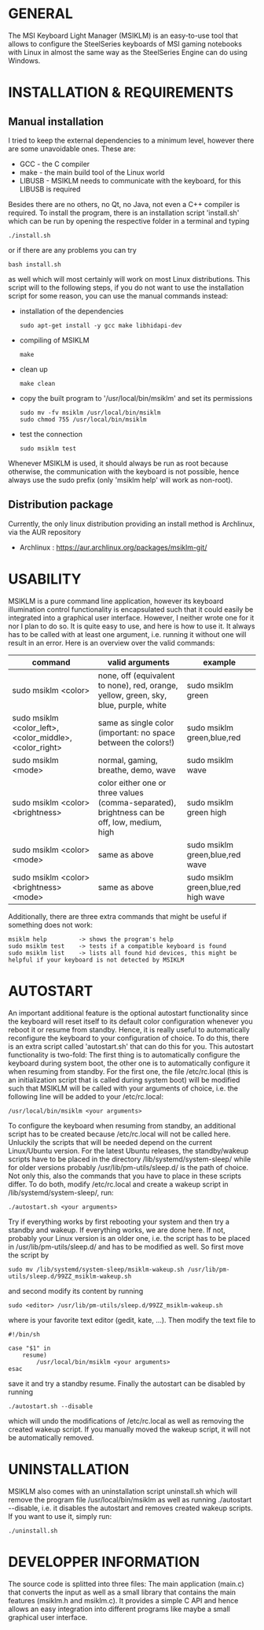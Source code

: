# GENERAL

The MSI Keyboard Light Manager (MSIKLM) is an easy-to-use tool that allows to configure the
SteelSeries keyboards of MSI gaming notebooks with Linux in almost the same way as the
SteelSeries Engine can do using Windows.


# INSTALLATION & REQUIREMENTS
## Manual installation

I tried to keep the external dependencies to a minimum level, however there are some unavoidable
ones. These are:

 * GCC     - the C compiler
 * make    - the main build tool of the Linux world
 * LIBUSB  - MSIKLM needs to communicate with the keyboard, for this LIBUSB is required

Besides there are no others, no Qt, no Java, not even a C++ compiler is required. To install the
program, there is an installation script 'install.sh' which can be run by opening the respective
folder in a terminal and typing

    ./install.sh

or if there are any problems you can try

    bash install.sh

as well which will most certainly will work on most Linux distributions. This script will to the
following steps, if you do not want to use the installation script for some reason, you can use
the manual commands instead:

 * installation of the dependencies
   ```
   sudo apt-get install -y gcc make libhidapi-dev
   ```

 * compiling of MSIKLM
   ```
   make
   ```

 * clean up
   ```
   make clean
   ```

 * copy the built program to '/usr/local/bin/msiklm' and set its permissions
   ```
   sudo mv -fv msiklm /usr/local/bin/msiklm
   sudo chmod 755 /usr/local/bin/msiklm
   ```

 * test the connection
   ```
   sudo msiklm test
   ```

Whenever MSIKLM is used, it should always be run as root because otherwise, the communication with
the keyboard is not possible, hence always use the sudo prefix (only 'msiklm help' will work as
non-root).

## Distribution package

Currently, the only linux distribution providing an install method is Archlinux, via the AUR repository

 * Archlinux : https://aur.archlinux.org/packages/msiklm-git/


# USABILITY

MSIKLM is a pure command line application, however its keyboard illumination control functionality
is encapsulated such that it could easily be integrated into a graphical user interface. However,
I neither wrote one for it nor I plan to do so. It is quite easy to use, and here is how to use
it. It always has to be called with at least one argument, i.e. running it without one will result
in an error. Here is an overview over the valid commands:

|command                                                     | valid arguments                                                                              | example                              |
|------------------------------------------------------------|----------------------------------------------------------------------------------------------|--------------------------------------|
|sudo msiklm \<color\>                                       | none, off (equivalent to none), red, orange, yellow, green, sky, blue, purple, white         | sudo msiklm green                    |
|sudo msiklm \<color_left\>,\<color_middle\>,\<color_right\> | same as single color (important: no space between the colors!)                               | sudo msiklm green,blue,red           |
|sudo msiklm \<mode\>                                        | normal, gaming, breathe, demo, wave                                                          | sudo msiklm wave                     |
|sudo msiklm \<color\> \<brightness\>                        | color either one or three values (comma-separated), brightness can be off, low, medium, high | sudo msiklm green high               |
|sudo msiklm \<color\> \<mode\>                              | same as above                                                                                | sudo msiklm green,blue,red wave      |
|sudo msiklm \<color\> \<brightness\> \<mode\>               | same as above                                                                                | sudo msiklm green,blue,red high wave |

Additionally, there are three extra commands that might be useful if something does not work:

    msiklm help         -> shows the program's help
    sudo msiklm test    -> tests if a compatible keyboard is found
    sudo msiklm list    -> lists all found hid devices, this might be helpful if your keyboard is not detected by MSIKLM


# AUTOSTART

An important additional feature is the optional autostart functionality since the keyboard will
reset itself to its default color configuration whenever you reboot it or resume from standby.
Hence, it is really useful to automatically reconfigure the keyboard to your configuration of
choice. To do this, there is an extra script called 'autostart.sh' that can do this for you. This
autostart functionality is two-fold: The first thing is to automatically configure the keyboard
during system boot, the other one is to automatically configure it when resuming from standby.
For the first one, the file /etc/rc.local (this is an initialization script that is called during
system boot) will be modified such that MSIKLM will be called with your arguments of choice, i.e.
the following line will be added to your /etc/rc.local:

    /usr/local/bin/msiklm <your arguments>

To configure the keyboard when resuming from standby, an additional script has to be created
because /etc/rc.local will not be called here. Unluckily the scripts that will be needed depend on
the current Linux/Ubuntu version. For the latest Ubuntu releases, the standby/wakeup scripts have
to be placed in the directory /lib/systemd/system-sleep/ while for older versions probably
/usr/lib/pm-utils/sleep.d/ is the path of choice. Not only this, also the commands that you have
to place in these scripts differ. To do both, modify /etc/rc.local and create a wakeup script in
/lib/systemd/system-sleep/, run:

    ./autostart.sh <your arguments>

Try if everything works by first rebooting your system and then try a standby and wakeup. If
everything works, we are done here. If not, probably your Linux version is an older one, i.e. the
script has to be placed in /usr/lib/pm-utils/sleep.d/ and has to be modified as well. So first
move the script by

    sudo mv /lib/systemd/system-sleep/msiklm-wakeup.sh /usr/lib/pm-utils/sleep.d/99ZZ_msiklm-wakeup.sh

and second modify its content by running

    sudo <editor> /usr/lib/pm-utils/sleep.d/99ZZ_msiklm-wakeup.sh

where <editor> is your favorite text editor (gedit, kate, ...). Then modify the text file to

    #!/bin/sh

    case "$1" in
        resume)
            /usr/local/bin/msiklm <your arguments>
    esac

save it and try a standby resume. Finally the autostart can be disabled by running

    ./autostart.sh --disable

which will undo the modifications of /etc/rc.local as well as removing the created wakeup script.
If you manually moved the wakeup script, it will not be automatically removed.


# UNINSTALLATION

MSIKLM also comes with an uninstallation script uninstall.sh which will remove the program file
/usr/local/bin/msiklm as well as running ./autostart --disable, i.e. it disables the autostart and
removes created wakeup scripts. If you want to use it, simply run:

    ./uninstall.sh


# DEVELOPPER INFORMATION

The source code is splitted into three files: The main application (main.c) that converts the
input as well as a small library that contains the main features (msiklm.h and msiklm.c). It
provides a simple C API and hence allows an easy integration into different programs like maybe
a small graphical user interface.
